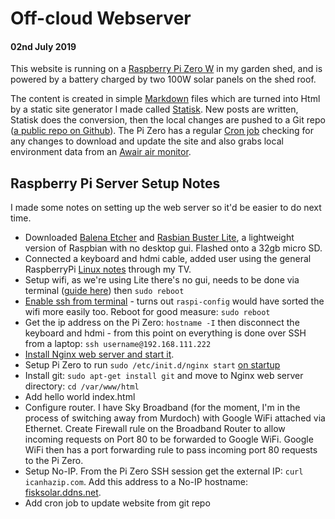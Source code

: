 # Off-cloud Webserver
#### 02nd July 2019

This website is running on a [Raspberry Pi Zero W](https://www.raspberrypi.org/products/raspberry-pi-zero-w/) in my garden shed, and is powered by a battery charged by two 100W solar panels on the shed roof.

The content is created in simple [Markdown](https://en.wikipedia.org/wiki/Markdown) files which are turned into Html by a static site generator I made called [Statisk](https://github.com/fiskurgit/Statisk). New posts are written, Statisk does the conversion, then the local changes are pushed to a Git repo ([a public repo on Github](https://github.com/fiskurgit/fisk_solar_website)). The Pi Zero has a regular [Cron job](https://en.wikipedia.org/wiki/Cron) checking for any changes to download and update the site and also grabs local environment data from an [Awair air monitor](https://getawair.com/).

## Raspberry Pi Server Setup Notes

I made some notes on setting up the web server so it'd be easier to do next time.

* Downloaded [Balena Etcher](https://www.balena.io/etcher/) and [Rasbian Buster Lite](https://www.raspberrypi.org/downloads/raspbian/), a lightweight version of Raspbian with no desktop gui. Flashed onto a 32gb micro SD.
* Connected a keyboard and hdmi cable, added user using the general RaspberryPi [Linux notes](https://www.raspberrypi.org/documentation/linux/usage/users.md) through my TV.
* Setup wifi, as we're using Lite there's no gui, needs to be done via terminal ([guide here](https://www.argon40.com/resources/how-to-enable-your-raspberry-pi-3-wifi-via-terminal/)) then `sudo reboot`
* [Enable ssh from terminal](https://www.raspberrypi.org/documentation/remote-access/ssh/) - turns out `raspi-config` would have sorted the wifi more easily too. Reboot for good measure: `sudo reboot`
* Get the ip address on the Pi Zero: `hostname -I` then disconnect the keyboard and hdmi - from this point on everything is done over SSH from a laptop: `ssh username@192.168.111.222`
* [Install Nginx web server and start it](https://www.raspberrypi.org/documentation/remote-access/web-server/nginx.md).
* Setup Pi Zero to run `sudo /etc/init.d/nginx start` [on startup](https://www.raspberrypi.org/documentation/linux/usage/rc-local.md)
* Install git: `sudo apt-get install git` and move to Nginx web server directory: `cd /var/www/html`
* Add hello world index.html
* Configure router. I have Sky Broadband (for the moment, I'm in the process of switching away from Murdoch) with Google WiFi attached via Ethernet. Create Firewall rule on the Broadband Router to allow incoming requests on Port 80 to be forwarded to Google WiFi. Google WiFi then has a port forwarding rule to pass incoming port 80 requests to the Pi Zero.
* Setup No-IP. From the Pi Zero SSH session get the external IP: `curl icanhazip.com`. Add this address to a No-IP hostname: [fisksolar.ddns.net](http://fisksolar.ddns.net).
* Add cron job to update website from git repo
